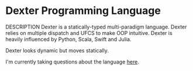 # Dexter Programming Language
DESCRIPTION
Dexter is a statically-typed multi-paradigm language. 
Dexter relies on multiple dispatch and UFCS to make OOP intuitive. 
Dexter is heavily influenced by Python, Scala, Swift and Julia.

Dexter looks dynamic but moves statically.

I'm currently taking questions about the language [here](http://www.nairaland.com/3557200/astro-programming-language-0.2-made).
